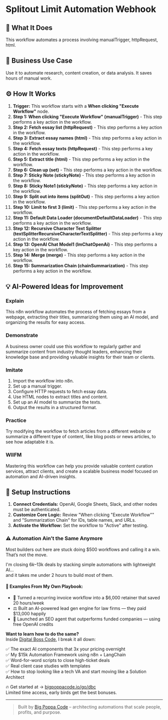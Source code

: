 # Splitout Limit Automation Webhook

## 🚀 What It Does
This workflow automates a process involving manualTrigger, httpRequest, html.

## 💼 Business Use Case
Use it to automate research, content creation, or data analysis. It saves hours of manual work.

## ⚙️ How It Works
1.  **Trigger:** This workflow starts with a **When clicking "Execute Workflow"** node.
2. **Step 1: When clicking "Execute Workflow" (manualTrigger)** - This step performs a key action in the workflow.
3. **Step 2: Fetch essay list (httpRequest)** - This step performs a key action in the workflow.
4. **Step 3: Extract essay names (html)** - This step performs a key action in the workflow.
5. **Step 4: Fetch essay texts (httpRequest)** - This step performs a key action in the workflow.
6. **Step 5: Extract title (html)** - This step performs a key action in the workflow.
7. **Step 6: Clean up (set)** - This step performs a key action in the workflow.
8. **Step 7: Sticky Note (stickyNote)** - This step performs a key action in the workflow.
9. **Step 8: Sticky Note1 (stickyNote)** - This step performs a key action in the workflow.
10. **Step 9: Split out into items (splitOut)** - This step performs a key action in the workflow.
11. **Step 10: Limit to first 3 (limit)** - This step performs a key action in the workflow.
12. **Step 11: Default Data Loader (documentDefaultDataLoader)** - This step performs a key action in the workflow.
13. **Step 12: Recursive Character Text Splitter (textSplitterRecursiveCharacterTextSplitter)** - This step performs a key action in the workflow.
14. **Step 13: OpenAI Chat Model1 (lmChatOpenAi)** - This step performs a key action in the workflow.
15. **Step 14: Merge (merge)** - This step performs a key action in the workflow.
16. **Step 15: Summarization Chain (chainSummarization)** - This step performs a key action in the workflow.

## 💡 AI-Powered Ideas for Improvement
### Explain
This n8n workflow automates the process of fetching essays from a webpage, extracting their titles, summarizing them using an AI model, and organizing the results for easy access.

### Demonstrate
A business owner could use this workflow to regularly gather and summarize content from industry thought leaders, enhancing their knowledge base and providing valuable insights for their team or clients.

### Imitate
1. Import the workflow into n8n.
2. Set up a manual trigger.
3. Configure HTTP requests to fetch essay data.
4. Use HTML nodes to extract titles and content.
5. Set up an AI model to summarize the texts.
6. Output the results in a structured format.

### Practice
Try modifying the workflow to fetch articles from a different website or summarize a different type of content, like blog posts or news articles, to see how adaptable it is.

### WIIFM
Mastering this workflow can help you provide valuable content curation services, attract clients, and create a scalable business model focused on automation and AI-driven insights.

## 🔧 Setup Instructions
1. **Connect Credentials:** OpenAI, Google Sheets, Slack, and other nodes must be authenticated.
2. **Customize Core Logic:** Review "When clicking "Execute Workflow"" and "Summarization Chain" for IDs, table names, and URLs.
3. **Activate the Workflow:** Set the workflow to "Active" after testing.

### ⚠️ Automation Ain’t the Same Anymore

Most builders out here are stuck doing $500 workflows and calling it a win.  
That’s not the move.  

I'm closing $6k–$13k deals by stacking simple automations with lightweight AI...  
and it takes me under 2 hours to build most of them.

#### 🧠 Examples From My Own Playbook:
- 🔁 Turned a recurring invoice workflow into a $6,000 retainer that saved 20 hours/week  
- ⚖️ Built an AI-powered lead gen engine for law firms — they paid $13,000 happily  
- 🚀 Launched an SEO agent that outperforms funded companies — using free OpenAI credits  

**Want to learn how to do the same?**  
Inside [Digital Boss Code](https://bigpoppacode.io/go/dbc), I break it all down:

✅ The exact AI components that 3x your pricing overnight  
✅ My $15k Automation Framework using n8n + LangChain  
✅ Word-for-word scripts to close high-ticket deals  
✅ Real client case studies with templates  
✅ How to stop looking like a tech VA and start moving like a Solution Architect  

🔥 Get started at → [bigpoppacode.io/go/dbc](https://bigpoppacode.io/go/dbc)  
Limited time access, early birds get the best bonuses.

---
> Built by [Big Poppa Code](https://bigpoppacode.io) – architecting automations that scale people, profits, and purpose.
